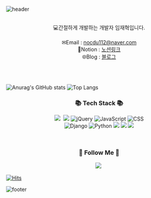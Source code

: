 <!--
**kimbongjune/kimbongjune** is a ✨ _special_ ✨ repository because its `README.md` (this file) appears on your GitHub profile.

Here are some ideas to get you started:

- 🔭 I’m currently working on ...
- 🌱 I’m currently learning ...
- 👯 I’m looking to collaborate on ...
- 🤔 I’m looking for help with ...
- 💬 Ask me about ...
- 📫 How to reach me: ...
- 😄 Pronouns: ...
- ⚡ Fun fact: ...
-->

![header](https://capsule-render.vercel.app/api?&type=waving&color=timeAuto&height=180&section=header&text=Kugring's%20Hub&fontSize=50&animation=fadeIn&fontAlignY=45)

<br>
<div align='center'>💻간절하게 개발하는 개발자 임재혁입니다.</div>
<br>
<div align='center'> ✉Email : <a href="mailto:wogur8243@naver.com">nocdu112@naver.com</a></div>
<div align='center'> 🔗Notion : <a href="https://abounding-clownfish-456.notion.site/9589212dfdac4f8ea36e97dcd79f44d3">노션링크</a></div>
<div align='center'> 🌐Blog : <a href="https://nocdu112.tistory.com/">블로그</a></div>
<br>
<br>
<br>

![Anurag's GitHub stats](https://github-readme-stats.vercel.app/api?username=kugring&show_icons=true&theme=radical)  ![Top Langs](https://github-readme-stats.vercel.app/api/top-langs/?username=kugring&layout=compact)



<h3 align="center">📚 Tech Stack 📚</h3>
<p align="center">
  <img src="https://img.shields.io/badge/
OpenJDK-007396?style=flat-square&logo=
OpenJDK&logoColor=white"/></a>&nbsp
   <img src="https://img.shields.io/badge/spring-6DB33F?style=flat&logo=spring&logoColor=white">
  <img src="https://img.shields.io/badge/jquery-0769AD?style=flat&logo=jquery&logoColor=white" alt="jQuery">
  <img src="https://img.shields.io/badge/javascript-F7DF1E?style=flat&logo=javascript&logoColor=black" alt="JavaScript">
  <img src="https://img.shields.io/badge/css-1572B6?style=flat&logo=css3&logoColor=white" alt="CSS"><br>
  <img src="https://img.shields.io/badge/django-092E20?style=flat&logo=django&logoColor=white" alt="Django">
  <img src="https://img.shields.io/badge/python-3776AB?style=flat&logo=python&logoColor=white" alt="Python">
  <img src="https://img.shields.io/badge/Mysql-4479A1?style=flat&logo=mysql&logoColor=white">
  <img src="https://img.shields.io/badge/github-181717?style=flat&logo=github&logoColor=white">
  <img src="https://img.shields.io/badge/Notion-ffffff?style=flat&logo=Notion&logoColor=black">
  
  <br>
</p>
<br>

<h3 align="center">🌈 Follow Me 🌈</h3>
<p align="center">
  <a href="https://metal-cuticle-9d5.notion.site/56df904515b14646a8ab3492deeefe25?pvs=4"><img src="https://img.shields.io/badge/Notion-ffffff?style=flat&logo=Notion&logoColor=black"></a>&nbsp



  
[![Hits](https://hits.seeyoufarm.com/api/count/incr/badge.svg?url=https%3A%2F%2Fgithub.com%2Fkugring&count_bg=%2379C83D&title_bg=%23555555&icon=&icon_color=%23E7E7E7&title=hits&edge_flat=false)](https://hits.seeyoufarm.com)


![footer](https://capsule-render.vercel.app/api?type=waving&color=auto&height=100&section=footer)
